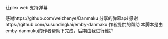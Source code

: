 让plex web 支持弹幕

感谢https://github.com/weizhenye/Danmaku 分享的弹幕api
感谢https://github.com/susundingkai/emby-danmaku 作者提供的帮助
本脚本是由emby-danmuku的作者帮助下完成，后期由我进行维护
